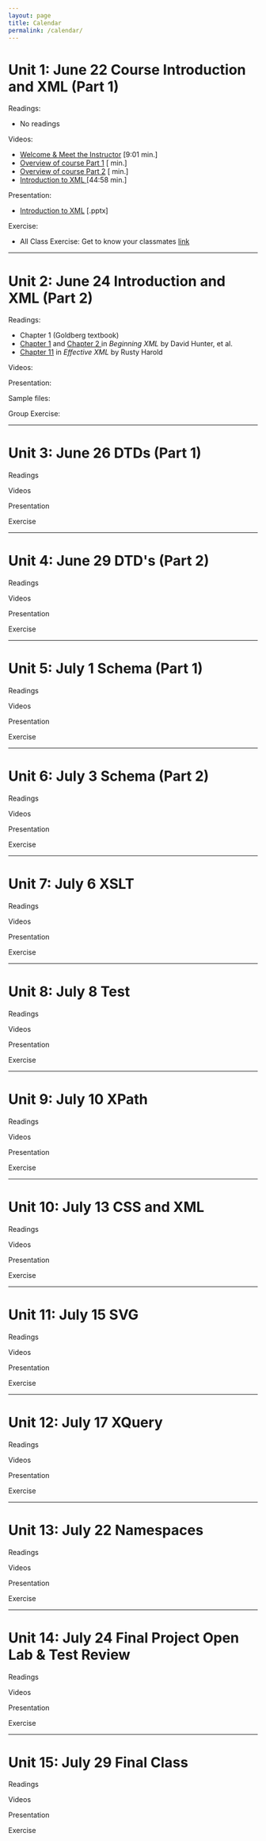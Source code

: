 ```yaml
---
layout: page
title: Calendar
permalink: /calendar/
---
```


# Unit 1: June 22 Course Introduction and XML (Part 1)

Readings:
- No readings

Videos:
- [Welcome &amp; Meet the Instructor](https://youtu.be/InOOlsl4KCM) [9:01 min.]
- [Overview of course Part 1]() [ min.]
- [Overview of course Part 2]() [ min.]     
- [Introduction to XML ](https://youtu.be/-kN-oY3hDyg) [44:58 min.]   
    
Presentation:    
- [Introduction to XML](https://www.albany.edu/~mwolfe/ist538/unit1/XML_unit1.pptx) [.pptx]

Exercise:
- All Class Exercise: Get to know your classmates [link](https://markwolfeman.github.io/ist538/assignments/icebreaker.html)

------------
# Unit 2: June 24 Introduction and XML (Part 2)

Readings: 
 - Chapter 1 (Goldberg textbook)
- [Chapter 1](http://media.wiley.com/product_data/excerpt/78/04701148/0470114878.pdf) and [Chapter 2 ](http://www.codeproject.com/Articles/845/Beginning-XML-Chapter-2-Well-Formed-XML) in *Beginning XML* by David Hunter, et al.
- [Chapter 11](http://www.cafeconleche.org/books/effectivexml/chapters/11.html) in *Effective XML* by Rusty Harold 
 
 Videos: 
<!-- 
-[XML Coders Bootcamp](https://youtu.be/b27DeLZvkTo) [12:31 min.] 
-[Baseball Scorecard Exercise](https://youtu.be/-c9eQLH2_N8) [2:37 min.] 
-[XML Fundamentals Part 1](https://youtu.be/ZGuXZf5mu8I) [13:29 min.]
-[XML Fundamentals Part 2](https://youtu.be/tQnAdGlAeKY) [28:46 min.]
-[Homework 1 instructions](https://youtu.be/hYCwJgHU-qs) [8:40 min.] 
 -->

Presentation:
<!--
-[XML Bootcamp notes .docx](http://www.albany.edu/~mwolfe/ist538/unit2/unit2_xml_notepad_bootcamp.docx) 
-[XML Fundamentals Parts 1 &amp; 2 notes .docx](http://www.albany.edu/~mwolfe/ist538/unit2/unit2_xml_fundamentals_parts_1_2.docx) -->

Sample files:
<!-- 
	-[folder of examples](http://www.albany.edu/~mwolfe/ist538/unit2/examples/)from presentation, click into linked folder, right click and &quot;save link as&quot; to copy .xml files to desktop   -->


Group Exercise:
<!--
-[Mark up the following](http://www.albany.edu/~mwolfe/ist538/unit2/boxscore.jpg)box score using Notepad++ (due: ???)
-[Baseball game box score](http://www.albany.edu/~mwolfe/ist538/lesson1/boxscore.jpg)[.jpg]
-[completed box score](http://www.albany.edu/~mwolfe/ist538/lesson1/boxscore.xml)[.xml]
-[How to read a box score](http://www.albany.edu/~mwolfe/ist538/lesson1/how_to_read.jpg)[.jpg]
Install software:
	-[Windows users, Download and install Notepad++ ](http://www.albany.edu/~mwolfe/ist538/unit2/installing_notetab.docx)[.doc] Due:  ???
	-[Mac users, Download and install ](http://www.jedit.org/index.php?page=download)
	-[XML editor tool discussion thread](https://blackboard.albany.edu/webapps/discussionboard/do/forum?action=list_threads&course_id=_124658_1&nav=discussion_board_entry&conf_id=_198030_1&forum_id=_376258_1)  -->


------------
# Unit 3: June 26 DTDs (Part 1)

Readings

Videos

Presentation

Exercise

------------
# Unit 4: June 29 DTD's (Part 2)

Readings

Videos

Presentation

Exercise

------------
# Unit 5:  July 1 Schema (Part 1)

Readings

Videos

Presentation

Exercise
        
------------
# Unit 6:     July 3 Schema (Part 2)

Readings

Videos

Presentation

Exercise

------------
# Unit 7:   July 6  XSLT

Readings

Videos

Presentation

Exercise
          
------------
# Unit 8:    July 8 Test

Readings

Videos

Presentation

Exercise        

------------
# Unit 9:    July 10 XPath

Readings

Videos

Presentation

Exercise   

------------
# Unit 10: July 13 CSS and XML

Readings

Videos

Presentation

Exercise  

------------
# Unit 11:  July 15 SVG

Readings

Videos

Presentation

Exercise  

------------
# Unit 12:     July 17 XQuery

Readings

Videos

Presentation

Exercise  

------------
# Unit 13:    July 22  Namespaces

Readings

Videos

Presentation

Exercise  

------------
# Unit 14:   July 24   Final Project Open Lab & Test Review

Readings

Videos

Presentation

Exercise

------------
# Unit 15:   July 29   Final Class 

Readings

Videos

Presentation

Exercise